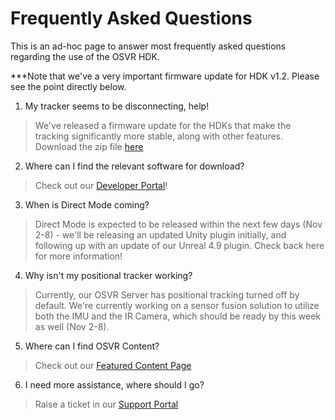 # Frequently Asked Questions
This is an ad-hoc page to answer most frequently asked questions regarding the use of the OSVR HDK.

***Note that we've a very important firmware update for HDK v1.2. Please see the point directly below.

1. My tracker seems to be disconnecting, help!

  > We've released a firmware update for the HDKs that make the tracking significantly more stable, along with other features. Download the zip file [here](https://www.dropbox.com/s/z17ahfev7yzvol0/HDK-Upgrade-Bundle.zip?dl=0)

2. Where can I find the relevant software for download?

  > Check out our [Developer Portal](http://osvr.github.io/)!

3. When is Direct Mode coming?

  > Direct Mode is expected to be released within the next few days (Nov 2-8) - we'll be releasing an updated Unity plugin initially, and following up with an update of our Unreal 4.9 plugin. Check back here for more information!

4. Why isn't my positional tracker working?

  > Currently, our OSVR Server has positional tracking turned off by default. We're currently working on a sensor fusion solution to utilize both the IMU and the IR Camera, which should be ready by this week as well (Nov 2-8).

5. Where can I find OSVR Content?

  > Check out our [Featured Content Page](http://www.osvr.org/featured.html)

6. I need more assistance, where should I go?

  > Raise a ticket in our [Support Portal](http://support.osvr.com/hc/en-us)